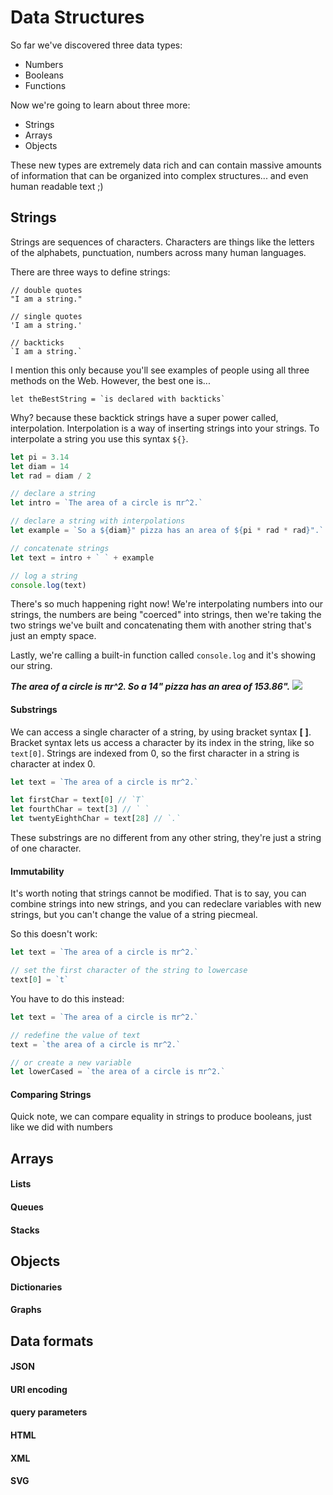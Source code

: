 # Data Structures

So far we've discovered three data types:
- Numbers
- Booleans
- Functions

Now we're going to learn about three more:
- Strings
- Arrays
- Objects

These new types are extremely data rich and can contain massive amounts of information that can be organized into complex structures... and even human readable text ;)

## Strings

Strings are sequences of characters. Characters are things like the letters of the alphabets, punctuation, numbers across many human languages.

There are three ways to define strings:

    // double quotes
    "I am a string."

    // single quotes
    'I am a string.'

    // backticks
    `I am a string.`

I mention this only because you'll see examples of people using all three methods on the Web. However, the best one is...

    let theBestString = `is declared with backticks`

Why? because these backtick strings have a super power called, interpolation. Interpolation is a way of inserting strings into your strings. To interpolate a string you use this syntax `${}`.

```javascript
let pi = 3.14
let diam = 14
let rad = diam / 2

// declare a string
let intro = `The area of a circle is πr^2.`

// declare a string with interpolations
let example = `So a ${diam}" pizza has an area of ${pi * rad * rad}".`

// concatenate strings
let text = intro + ` ` + example

// log a string
console.log(text)
```
There's so much happening right now! We're interpolating numbers into our strings, the numbers are being "coerced" into strings, then we're taking the two strings we've built and concatenating them with another string that's just an empty space.

Lastly, we're calling a built-in function called `console.log` and it's showing our string.

_**The area of a circle is πr^2. So a 14" pizza has an area of 153.86".**_
![](https://media.giphy.com/media/Gd9vJCodapGpi/giphy.gif)

#### Substrings

We can access a single character of a string, by using bracket syntax **[** **]**. Bracket syntax lets us access a character by its index in the string, like so `text[0]`. Strings are indexed from 0, so the first character in a string is character at index 0.

```javascript
let text = `The area of a circle is πr^2.`

let firstChar = text[0] // `T`
let fourthChar = text[3] // ` `
let twentyEighthChar = text[28] // `.`
```

These substrings are no different from any other string, they're just a string of one character.

#### Immutability

It's worth noting that strings cannot be modified. That is to say, you can combine strings into new strings, and you can redeclare variables with new strings, but you can't change the value of a string piecmeal.

So this doesn't work:

```javascript
let text = `The area of a circle is πr^2.`

// set the first character of the string to lowercase
text[0] = `t`
```

You have to do this instead:

```javascript
let text = `The area of a circle is πr^2.`

// redefine the value of text
text = `the area of a circle is πr^2.`

// or create a new variable
let lowerCased = `the area of a circle is πr^2.`
```

#### Comparing Strings

Quick note, we can compare equality in strings to produce booleans, just like we did with numbers

## Arrays

#### Lists

#### Queues

#### Stacks

## Objects

#### Dictionaries

#### Graphs

## Data formats

#### JSON

#### URI encoding

#### query parameters

#### HTML

#### XML

#### SVG
